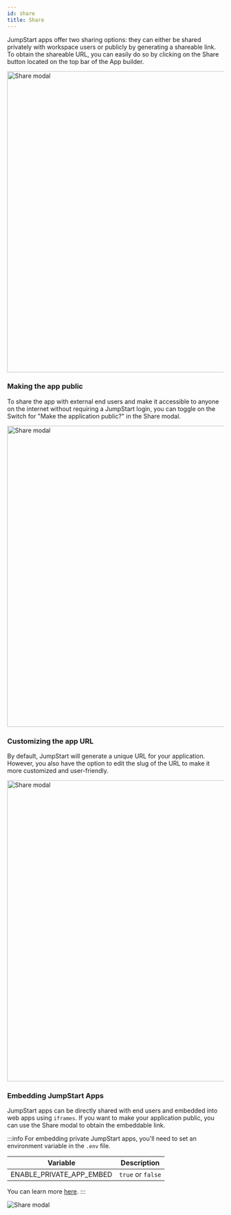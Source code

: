 ```yaml
---
id: share
title: Share
---
```


JumpStart apps offer two sharing options: they can either be shared privately with workspace users or publicly by generating a shareable link. To obtain the shareable URL, you can easily do so by clicking on the Share button located on the top bar of the App builder.

<div style={{textAlign: 'center'}}>

<img className="screenshot-full" src="/img/v2-beta/app-builder/share/modal.png" alt="Share modal" width='700'/>

</div>

### Making the app public

To share the app with external end users and make it accessible to anyone on the internet without requiring a JumpStart login, you can toggle on the Switch for "Make the application public?" in the Share modal.

<div style={{textAlign: 'center'}}>

<img className="screenshot-full" src="/img/v2-beta/app-builder/share/shareon.png" alt="Share modal" width='700'/>

</div>

### Customizing the app URL

By default, JumpStart will generate a unique URL for your application. However, you also have the option to edit the slug of the URL to make it more customized and user-friendly.

<div style={{textAlign: 'center'}}>

<img className="screenshot-full" src="/img/v2-beta/app-builder/share/edit.png" alt="Share modal" width='700'/>

</div>

### Embedding JumpStart Apps

JumpStart apps can be directly shared with end users and embedded into web apps using `iframes`. If you want to make your application public, you can use the Share modal to obtain the embeddable link.

:::info
For embedding private JumpStart apps, you'll need to set an environment variable in the `.env` file.

| Variable        | Description                           |
| --------------- | ------------------------------------- |
| ENABLE_PRIVATE_APP_EMBED | `true` or `false` |

You can learn more [here](/docs/setup/env-vars#enabling-embedding-of-private-apps).
:::

<div style={{textAlign: 'center'}}>

<img className="screenshot-full" src="/img/v2-beta/app-builder/share/embeddtj.gif" alt="Share modal" />

</div>